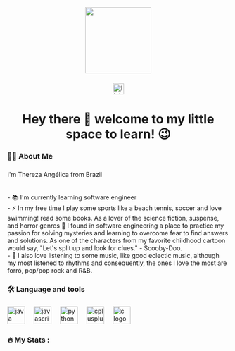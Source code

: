 <div align="center">
  <img height="150" src="https://media1.giphy.com/media/v1.Y2lkPTc5MGI3NjExdjhzZ2pkcnk2MGdqNHQ4YXE2MG1zcDVsa2I5M3Z2dGEzem81MWZkciZlcD12MV9pbnRlcm5hbF9naWZfYnlfaWQmY3Q9Zw/XAeiiJifaRpPG/giphy.gif"  />
</div>

###

<div align="center">
  <a href="https://www.linkedin.com/in/thereza-angélica-57a9b0113" target="_blank">
    <img src="https://img.shields.io/static/v1?message=LinkedIn&logo=linkedin&label=&color=0077B5&logoColor=white&labelColor=&style=for-the-badge" height="25" alt="linkedin logo"  />
  </a>
</div>

###

<h1 align="center">Hey there 👋 welcome to my little space to learn! 😉</h1>

###

<h3 align="left">👩‍💻  About Me</h3>

###

<p align="left">I'm Thereza Angélica from Brazil<br><br><br>- 📚 I'm currently learning software engineer<br>- ⚡ In my free time I play some sports like a beach tennis, soccer and love swimming! read some books. As a lover of the science fiction, suspense, and horror genres 👻 I found in software engineering a place to practice my passion for solving mysteries and learning to overcome fear to find answers and solutions. As one of the characters from my favorite childhood cartoon would say, "Let's split up and look for clues." - Scooby-Doo. <br>- 🎵 I also love listening to some music, like good eclectic music, although my most listened to rhythms and consequently, the ones I love the most are forró, pop/pop rock and R&B.<br></p>

###

<h3 align="left">🛠 Language and tools</h3>

###

<div align="left">
  <img src="https://cdn.jsdelivr.net/gh/devicons/devicon/icons/java/java-original.svg" height="40" alt="java logo"  />
  <img width="12" />
  <img src="https://cdn.jsdelivr.net/gh/devicons/devicon/icons/javascript/javascript-original.svg" height="40" alt="javascript logo"  />
  <img width="12" />
  <img src="https://cdn.jsdelivr.net/gh/devicons/devicon/icons/python/python-original.svg" height="40" alt="python logo"  />
  <img width="12" />
  <img src="https://cdn.jsdelivr.net/gh/devicons/devicon/icons/cplusplus/cplusplus-original.svg" height="40" alt="cplusplus logo"  />
  <img width="12" />
  <img src="https://cdn.jsdelivr.net/gh/devicons/devicon/icons/c/c-original.svg" height="40" alt="c logo"  />
</div>

###

<h3 align="left">🔥   My Stats :</h3>

###
